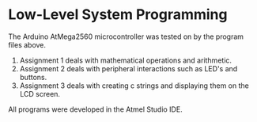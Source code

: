# Low-Level System Programming

The Arduino AtMega2560 microcontroller was tested on by the program files above.

1. Assignment 1 deals with mathematical operations and arithmetic.
2. Assignment 2 deals with peripheral interactions such as LED's and buttons.
3. Assignment 3 deals with creating c strings and displaying them on the LCD screen.

All programs were developed in the Atmel Studio IDE.
